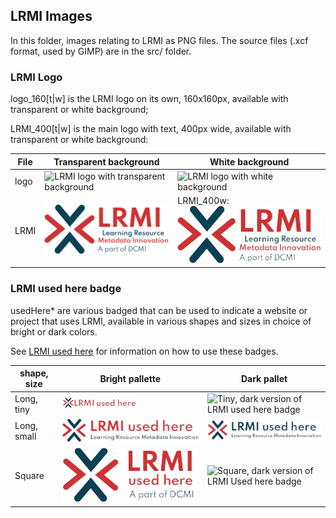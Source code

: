 ## LRMI Images

In this folder, images relating to LRMI as PNG files. The source files (.xcf format, used by GIMP) are in the src/ folder.

### LRMI Logo
logo_160[t|w] is the LRMI logo on its own, 160x160px, available with transparent or white background;

LRMI_400[t|w] is the main logo with text, 400px wide, available with transparent or white background:

| File | Transparent background | White background |
|------|------------------------|------------------|
| logo | ![LRMI logo with transparent background](logo_160t.png) | ![LRMI logo with white background](logo_160w.png) |
| LRMI | ![LRMI logo + text with transparent background](LRMI_400t.png) | LRMI_400w: ![LRMI logo + text with white background](LRMI_400w.png) |


### LRMI used here badge
usedHere* are various badged that can be used to indicate a website or project that uses LRMI, available in various shapes and sizes in choice of bright or dark colors.

See [LRMI used here](../usedHere.md) for information on how to use these badges.

| shape, size | Bright pallette | Dark pallet |
|-------------|-----------------|-------------|
| Long, tiny  | ![Tiny, bright version of LRMI used here badge](usedHereLong_tiny+bright.png) | ![Tiny, dark version of LRMI used here badge](usedHereLong_tiny+dark.png) |
| Long, small | ![Small, bright version of LRMI used here badge](usedHereLong_small+bright.png) | ![Small, dark version of LRMI used here badge](usedHereLong_small+dark.png) |
| Square      | ![Square, bright version of LRMI Used here badge](usedHereSquare_bright.png) | ![Square, dark version of LRMI Used here badge](usedHereSquare_dark.png) |
